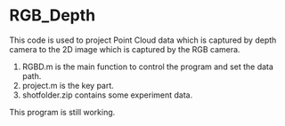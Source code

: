 # RGB_Depth
This code is used to project Point Cloud data which is captured by depth camera to the 2D image which is captured by the RGB camera.

1. RGBD.m is the main function to control the program and set the data path. 
2. project.m is the key part.
3. shotfolder.zip contains some experiment data.

This program is still working.
